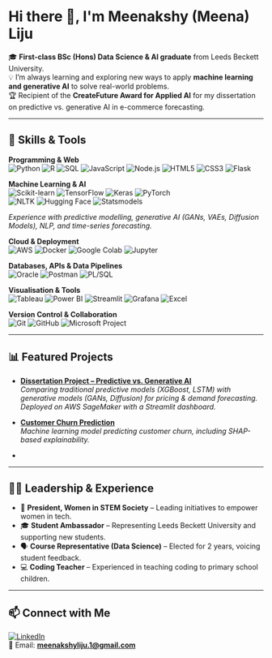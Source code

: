 # Hi there 👋, I'm Meenakshy (Meena) Liju  

🎓 **First-class BSc (Hons) Data Science & AI graduate** from Leeds Beckett University.  
💡 I’m always learning and exploring new ways to apply **machine learning and generative AI** to solve real-world problems.  
🏆 Recipient of the **CreateFuture Award for Applied AI** for my dissertation on predictive vs. generative AI in e-commerce forecasting.  


---

## 🔧 Skills & Tools  

**Programming & Web**  
![Python](https://img.shields.io/badge/Python-3776AB?style=for-the-badge&logo=python&logoColor=white) 
![R](https://img.shields.io/badge/R-276DC3?style=for-the-badge&logo=r&logoColor=white) 
![SQL](https://img.shields.io/badge/SQL-003B57?style=for-the-badge&logo=databricks&logoColor=white) 
![JavaScript](https://img.shields.io/badge/JavaScript-F7DF1E?style=for-the-badge&logo=javascript&logoColor=black) 
![Node.js](https://img.shields.io/badge/Node.js-339933?style=for-the-badge&logo=node.js&logoColor=white) 
![HTML5](https://img.shields.io/badge/HTML5-E34F26?style=for-the-badge&logo=html5&logoColor=white) 
![CSS3](https://img.shields.io/badge/CSS3-1572B6?style=for-the-badge&logo=css3&logoColor=white) 
![Flask](https://img.shields.io/badge/Flask-000000?style=for-the-badge&logo=flask&logoColor=white)  

**Machine Learning & AI**  
![Scikit-learn](https://img.shields.io/badge/Scikit--learn-F7931E?style=for-the-badge&logo=scikit-learn&logoColor=white) 
![TensorFlow](https://img.shields.io/badge/TensorFlow-FF6F00?style=for-the-badge&logo=tensorflow&logoColor=white) 
![Keras](https://img.shields.io/badge/Keras-D00000?style=for-the-badge&logo=keras&logoColor=white) 
![PyTorch](https://img.shields.io/badge/PyTorch-EE4C2C?style=for-the-badge&logo=pytorch&logoColor=white)  
![NLTK](https://img.shields.io/badge/NLTK-154570?style=for-the-badge&logo=python&logoColor=white) 
![Hugging Face](https://img.shields.io/badge/Hugging%20Face-FFD21E?style=for-the-badge&logo=huggingface&logoColor=black) 
![Statsmodels](https://img.shields.io/badge/Statsmodels-0C55A5?style=for-the-badge&logo=python&logoColor=white) 


*Experience with predictive modelling, generative AI (GANs, VAEs, Diffusion Models), NLP, and time-series forecasting.*


**Cloud & Deployment**  
![AWS](https://img.shields.io/badge/AWS-232F3E?style=for-the-badge&logo=amazon-aws&logoColor=white) 
![Docker](https://img.shields.io/badge/Docker-2496ED?style=for-the-badge&logo=docker&logoColor=white) 
![Google Colab](https://img.shields.io/badge/Google%20Colab-F9AB00?style=for-the-badge&logo=googlecolab&logoColor=white) 
![Jupyter](https://img.shields.io/badge/Jupyter-F37626?style=for-the-badge&logo=jupyter&logoColor=white)  

**Databases, APIs & Data Pipelines**  
![Oracle](https://img.shields.io/badge/Oracle%20APEX-F80000?style=for-the-badge&logo=oracle&logoColor=white) 
![Postman](https://img.shields.io/badge/Postman-FF6C37?style=for-the-badge&logo=postman&logoColor=white) 
![PL/SQL](https://img.shields.io/badge/PL%2FSQL-F80000?style=for-the-badge&logo=oracle&logoColor=white)  

**Visualisation & Tools**  
![Tableau](https://img.shields.io/badge/Tableau-E97627?style=for-the-badge&logo=tableau&logoColor=white) 
![Power BI](https://img.shields.io/badge/PowerBI-F2C811?style=for-the-badge&logo=power-bi&logoColor=black) 
![Streamlit](https://img.shields.io/badge/Streamlit-FF4B4B?style=for-the-badge&logo=streamlit&logoColor=white) 
![Grafana](https://img.shields.io/badge/Grafana-F46800?style=for-the-badge&logo=grafana&logoColor=white) 
![Excel](https://img.shields.io/badge/Excel-217346?style=for-the-badge&logo=microsoft-excel&logoColor=white)  

**Version Control & Collaboration**  
![Git](https://img.shields.io/badge/Git-F05032?style=for-the-badge&logo=git&logoColor=white) 
![GitHub](https://img.shields.io/badge/GitHub-181717?style=for-the-badge&logo=github&logoColor=white) 
![Microsoft Project](https://img.shields.io/badge/Microsoft%20Project-217346?style=for-the-badge&logo=microsoftproject&logoColor=white)  


---

## 📊 Featured Projects  

- [**Dissertation Project – Predictive vs. Generative AI**](#)  
  *Comparing traditional predictive models (XGBoost, LSTM) with generative models (GANs, Diffusion) for pricing & demand forecasting. Deployed on AWS SageMaker with a Streamlit dashboard.*  

- [**Customer Churn Prediction**](#)  
  *Machine learning model predicting customer churn, including SHAP-based explainability.*  


-  

---

## 👩‍💻 Leadership & Experience  

- 🌟 **President, Women in STEM Society** – Leading initiatives to empower women in tech.  
- 🎓 **Student Ambassador** – Representing Leeds Beckett University and supporting new students.  
- 🗣 **Course Representative (Data Science)** – Elected for 2 years, voicing student feedback.  
- 💻 **Coding Teacher** – Experienced in teaching coding to primary school children.  

---

## 📫 Connect with Me  

[![LinkedIn](https://img.shields.io/badge/LinkedIn-0A66C2?style=for-the-badge&logo=linkedin&logoColor=white)](https://www.linkedin.com/in/meenakshy-liju/)  
📧 Email: **meenakshyliju.1@gmail.com**  
 
